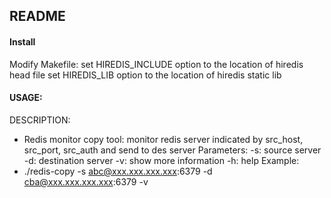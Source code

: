
## README

#### Install

Modify Makefile:
set HIREDIS_INCLUDE option to the location of hiredis head file
set HIREDIS_LIB option to the location of hiredis static lib

#### USAGE:

DESCRIPTION:
 - Redis monitor copy tool: monitor redis server indicated by src_host, src_port, src_auth and send to des server
Parameters: 
   -s: source server 
   -d: destination server 
   -v: show more information 
   -h: help 
Example: 
 - ./redis-copy -s abc@xxx.xxx.xxx.xxx:6379 -d cba@xxx.xxx.xxx.xxx:6379 -v
